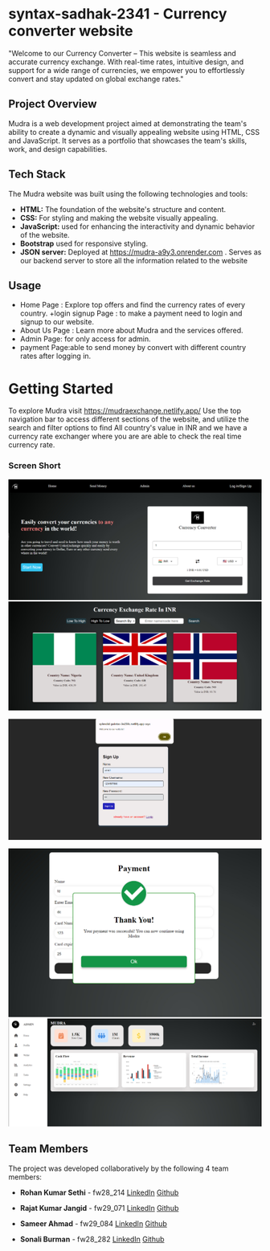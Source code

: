 # syntax-sadhak-2341 - Currency converter website

"Welcome to our Currency Converter – This website is seamless and accurate currency exchange. With real-time rates, intuitive design, and support for a wide range of currencies, we empower you to effortlessly convert and stay updated on global exchange rates."

## Project Overview

Mudra is a web development project aimed at demonstrating the team's ability to create a dynamic and visually appealing website using HTML, CSS and JavaScript. It serves as a portfolio that showcases the team's skills, work, and design capabilities.

## Tech Stack

The Mudra website was built using the following technologies and tools:

- **HTML:** The foundation of the website's structure and content.
- **CSS:** For styling and making the website visually appealing.
- **JavaScript:** used for enhancing the interactivity and dynamic behavior of the website.
- **Bootstrap** used for responsive styling.
- **JSON server:** Deployed at https://mudra-a9y3.onrender.com . Serves as our backend server to store all the information related to the website

## Usage

- Home Page : Explore top offers and find the currency rates of every country.
  +login signup Page : to make a payment need to login and signup to our website.
- About Us Page : Learn more about Mudra and the services offered.
- Admin Page: for only access for admin.
- payment Page:able to send money by convert with different country rates after logging in.

# Getting Started

To explore Mudra visit https://mudraexchange.netlify.app/ Use the top navigation bar to access different sections of the website, and utilize the search and filter options to find All country's value in INR and we have a currency rate exchanger where you are are able to check the real time currency rate.

### Screen Short

<img src="https://github.com/ROHANKUMAR347/syntax-sadhak-2341/blob/main/screensort/homep.PNG" alt="Description of the image" ></img>
<img src="https://github.com/ROHANKUMAR347/syntax-sadhak-2341/blob/main/screensort/paginationp.PNG" alt="Description of the image" ></img>

<img src="https://github.com/ROHANKUMAR347/syntax-sadhak-2341/blob/main/screensort/signup.PNG" alt="Description of the image"></img>

<img src="https://github.com/ROHANKUMAR347/syntax-sadhak-2341/blob/main/screensort/Capture.PNG" alt="Description of the image"></img>
<img src="https://github.com/ROHANKUMAR347/syntax-sadhak-2341/blob/main/screensort/adminp.PNG" alt="Description of the image"></img>




## Team Members

The project was developed collaboratively by the following 4 team members:

- **Rohan Kumar Sethi** - fw28_214
  <a href="https://www.linkedin.com/in/rohansethi347/">LinkedIn</a>
  <a href="https://github.com/ROHANKUMAR347">Github</a>

- **Rajat Kumar Jangid** - fw29_071
  <a href="https://www.linkedin.com/in/rajat-jangid-2b2a5b232/">LinkedIn</a>
  <a href="https://github.com/RajatKumarJangid">Github</a>
- **Sameer Ahmad** - fw29_084
  <a href="https://www.linkedin.com/in/sameer-ahmad-aa985428b/">LinkedIn</a>
  <a href="https://github.com/Sameeer-Ahmad">Github</a>

- **Sonali Burman** - fw28_282
  <a href="http://www.linkedin.com/in/sonali-burman-363549261">LinkedIn</a>
  <a href="https://github.com/Sonali020200">Github</a>
